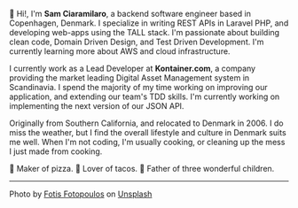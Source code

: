 👋 Hi!, I'm **Sam Ciaramilaro**, a backend software engineer based in Copenhagen, 
Denmark. I specialize in writing REST APIs in Laravel PHP, and developing web-apps using 
the TALL stack. I'm passionate about building clean code, Domain Driven 
Design, and Test Driven Development. I'm currently learning more about AWS and 
cloud infrastructure.

I currently work as a Lead Developer at **Kontainer.com**, a company providing 
the market leading Digital Asset Management system in Scandinavia. I spend the majority 
of my time working on improving our application, and extending our team's TDD 
skills. I'm currently working on implementing the next version of our JSON API.

Originally from Southern California, and relocated to Denmark in 2006. I do miss 
the weather, but I find the overall lifestyle and culture in Denmark suits me well. 
When I'm not coding, I'm usually cooking, or cleaning up the mess I just made from cooking.

🍕 Maker of pizza. 
🌮 Lover of tacos. 
🧡 Father of three wonderful children.

<hr/>
<div class="pager caption">
    Photo by <a href="https://unsplash.com/@ffstop?utm_source=unsplash&utm_medium=referral&utm_content=creditCopyText">Fotis Fotopoulos</a> on <a href="https://unsplash.com/@ffstop?utm_source=unsplash&utm_medium=referral&utm_content=creditCopyText">Unsplash</a>
</div>
